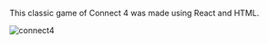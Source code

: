 This classic game of Connect 4 was made using React and HTML.

![connect4](https://github.com/allieyam/connect4/assets/105859512/6c565c32-9c3b-4ad8-9343-402208acb6c2)
